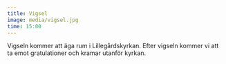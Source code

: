 ```yaml
---
title: Vigsel
image: media/vigsel.jpg
time: 15:00
---
```


Vigseln kommer att äga rum i Lillegårdskyrkan. Efter vigseln kommer vi att ta emot gratulationer och kramar utanför kyrkan.
